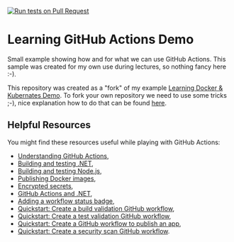 [![Run tests on Pull Request](https://github.com/sswietoniowski/learning-github-actions-demo/actions/workflows/run-tests-on-pullrequest.yaml/badge.svg?branch=master&event=push)](https://github.com/sswietoniowski/learning-github-actions-demo/actions/workflows/run-tests-on-pullrequest.yaml)

# Learning GitHub Actions Demo

Small example showing how and for what we can use GitHub Actions. This sample was created for my own use during lectures, so nothing fancy here :-).

This repository was created as a "fork" of my example [Learning Docker & Kubernates Demo](https://github.com/sswietoniowski/learning-docker-and-kubernates-demo). To fork your own repository we need to use some tricks ;-), nice explanation how to do that can be found [here](https://deanmalone.net/post/how-to-fork-your-own-repo-on-github/).

## Helpful Resources

You might find these resources useful while playing with GitHub Actions:

- [Understanding GitHub Actions](https://docs.github.com/en/actions/learn-github-actions/understanding-github-actions),
- [Building and testing .NET](https://docs.github.com/en/actions/automating-builds-and-tests/building-and-testing-net),
- [Building and testing Node.js](https://docs.github.com/en/actions/automating-builds-and-tests/building-and-testing-nodejs),
- [Publishing Docker images](https://docs.github.com/en/actions/publishing-packages/publishing-docker-images),
- [Encrypted secrets](https://docs.github.com/en/actions/security-guides/encrypted-secrets),
- [GitHub Actions and .NET](https://learn.microsoft.com/en-us/dotnet/devops/github-actions-overview),
- [Adding a workflow status badge](https://docs.github.com/en/actions/monitoring-and-troubleshooting-workflows/adding-a-workflow-status-badge),
- [Quickstart: Create a build validation GitHub workflow](https://learn.microsoft.com/en-us/dotnet/devops/dotnet-build-github-action),
- [Quickstart: Create a test validation GitHub workflow](https://learn.microsoft.com/en-us/dotnet/devops/dotnet-test-github-action),
- [Quickstart: Create a GitHub workflow to publish an app](https://learn.microsoft.com/en-us/dotnet/devops/dotnet-publish-github-action),
- [Quickstart: Create a security scan GitHub workflow](https://learn.microsoft.com/en-us/dotnet/devops/dotnet-secure-github-action).
